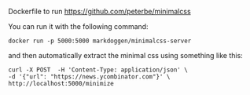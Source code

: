Dockerfile to run https://github.com/peterbe/minimalcss

You can run it with the following command:

```docker run -p 5000:5000 markdoggen/minimalcss-server```

and then automatically extract the minimal css using something like this:

```
curl -X POST  -H 'Content-Type: application/json' \
-d '{"url": "https://news.ycombinator.com"}' \
http://localhost:5000/minimize
```
